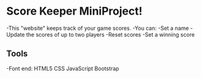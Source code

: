 # Score Keeper MiniProject!
-This "website" keeps track of your game scores. 
-You can:
    -Set a name 
    -Update the scores of up to two players 
    -Reset scores
    -Set a winning score


## Tools
-Font end:
    HTML5 
    CSS
    JavaScript 
    Bootstrap
    